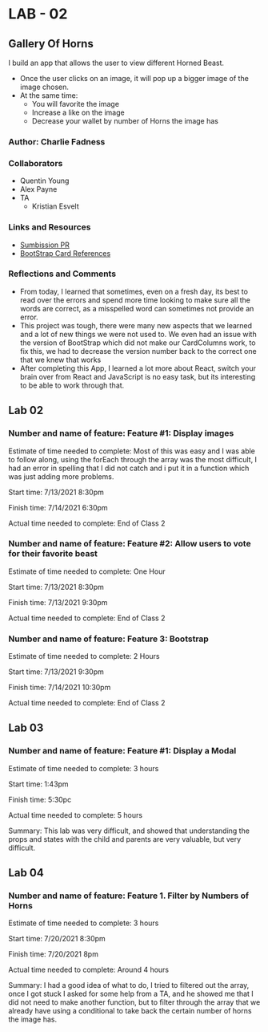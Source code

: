 # LAB - 02

## Gallery Of Horns

I build an app that allows the user to view different Horned Beast.

- Once the user clicks on an image, it will pop up a bigger image of the image chosen.
- At the same time:
  - You will favorite the image
  - Increase a like on the image
  - Decrease your wallet by number of Horns the image has

### Author: Charlie Fadness

### Collaborators

- Quentin Young
- Alex Payne
- TA
  - Kristian Esvelt

### Links and Resources

- [Sumbission PR](https://github.com/fadnesscharlie/gallery-of-horns/pull/3)
- [BootStrap Card References](https://react-bootstrap.github.io/components/cards/)

### Reflections and Comments

- From today, I learned that sometimes, even on a fresh day, its best to read over the errors and spend more time looking to make sure all the words are correct, as a misspelled word can sometimes not provide an error.
- This project was tough, there were many new aspects that we learned and a lot of new things we were not used to. We even had an issue with the version of BootStrap which did not make our CardColumns work, to fix this, we had to decrease the version number back to the correct one that we knew that works
- After completing this App, I learned a lot more about React, switch your brain over from React and JavaScript is no easy task, but its interesting to be able to work through that.

## Lab 02

### Number and name of feature: Feature #1: Display images

Estimate of time needed to complete: Most of this was easy and I was able to follow along, using the forEach through the array was the most difficult, I had an error in spelling that I did not catch and i put it in a function which was just adding more problems.

Start time: 7/13/2021 8:30pm

Finish time: 7/14/2021 6:30pm

Actual time needed to complete: End of Class 2

### Number and name of feature: Feature #2: Allow users to vote for their favorite beast

Estimate of time needed to complete: One Hour

Start time: 7/13/2021 8:30pm

Finish time: 7/13/2021 9:30pm

Actual time needed to complete: End of Class 2

### Number and name of feature: Feature 3: Bootstrap

Estimate of time needed to complete: 2 Hours

Start time: 7/13/2021 9:30pm

Finish time: 7/14/2021 10:30pm

Actual time needed to complete: End of Class 2

## Lab 03

### Number and name of feature: Feature #1: Display a Modal

Estimate of time needed to complete: 3 hours

Start time: 1:43pm

Finish time: 5:30pc

Actual time needed to complete: 5 hours

Summary: This lab was very difficult, and showed that understanding the props and states with the child and parents are very valuable, but very difficult.

## Lab 04

### Number and name of feature: Feature 1. Filter by Numbers of Horns

Estimate of time needed to complete: 3 hours

Start time: 7/20/2021 8:30pm

Finish time: 7/20/2021 8pm

Actual time needed to complete: Around 4 hours

Summary: I had a good idea of what to do, I tried to filtered out the array, once I got stuck I asked for some help from a TA, and he showed me that I did not need to make another function, but to filter through the array that we already have using a conditional to take back the certain number of horns the image has.
